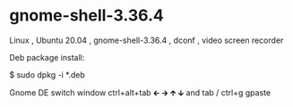 # gnome-shell-3.36.4
Linux , Ubuntu 20.04 , gnome-shell-3.36.4 , dconf , video screen recorder

Deb package install:

$ sudo dpkg -i *.deb

Gnome DE switch window ctrl+alt+tab 🡰 🡲 🡱 🡳 and tab / ctrl+g gpaste

